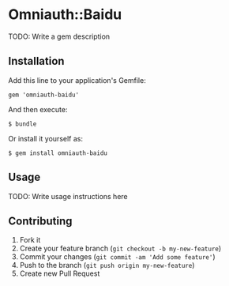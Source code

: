 # Omniauth::Baidu

TODO: Write a gem description

## Installation

Add this line to your application's Gemfile:

    gem 'omniauth-baidu'

And then execute:

    $ bundle

Or install it yourself as:

    $ gem install omniauth-baidu

## Usage

TODO: Write usage instructions here

## Contributing

1. Fork it
2. Create your feature branch (`git checkout -b my-new-feature`)
3. Commit your changes (`git commit -am 'Add some feature'`)
4. Push to the branch (`git push origin my-new-feature`)
5. Create new Pull Request
